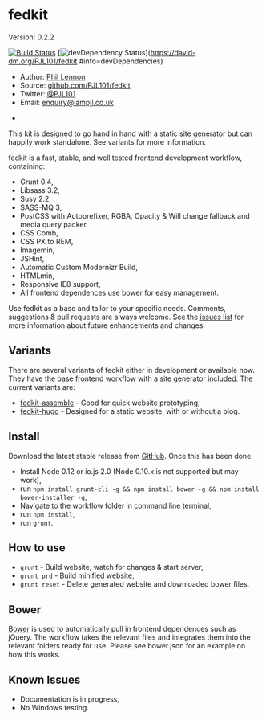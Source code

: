 # fedkit
Version: 0.2.2

[![Build Status](https://travis-ci.org/PJL101/fedkit.svg?branch=master)](https://travis-ci.org/PJL101/fedkit)
[![devDependency Status](https://david-dm.org/PJL101/fedkit/dev-status.svg)](https://david-dm.org/PJL101/fedkit
  #info=devDependencies)

* Author: [Phil Lennon](http://iampjl.co.uk)
* Source: [github.com/PJL101/fedkit](http://github.com/PJL101/fedkit)
* Twitter: [@PJL101](http://twitter.com/pjl101)
* Email: [enquiry@iampjl.co.uk](mailto:enquiry@iampjl.co.uk)

-

This kit is designed to go hand in hand with a static site generator but can happily work standalone. See variants for more information.

fedkit is a fast, stable, and well tested frontend development workflow, containing:

* Grunt 0.4,
* Libsass 3.2,
* Susy 2.2,
* SASS-MQ 3,
* PostCSS with Autoprefixer, RGBA, Opacity & Will change fallback and media query packer.
* CSS Comb,
* CSS PX to REM,
* Imagemin,
* JSHint,
* Automatic Custom Modernizr Build,
* HTMLmin,
* Responsive IE8 support,
* All frontend dependences use bower for easy management.

Use fedkit as a base and tailor to your specific needs. Comments, suggestions & pull requests are always welcome. See the [issues list](https://github.com/PJL101/fedkit/issues) for more information about future enhancements and changes.

## Variants

There are several variants of fedkit either in development or available now. They have the base frontend workflow with a site generator included. The current variants are:

* [fedkit-assemble](https://github.com/PJL101/fedkit-assemble) - Good for quick website prototyping,
* [fedkit-hugo](https://github.com/PJL101/fedkit-hugo) - Designed for a static website, with or without a blog.

## Install

Download the latest stable release from [GitHub](https://github.com/PJL101/fedkit/releases). Once this has been done:

* Install Node 0.12 or io.js 2.0 (Node 0.10.x is not supported but may work),
* run `npm install grunt-cli -g && npm install bower -g && npm install bower-installer -g`,
* Navigate to the workflow folder in command line terminal,
* run `npm install`,
* run `grunt`.

## How to use

* `grunt` - Build website, watch for changes & start server,
* `grunt prd` - Build minified website,
* `grunt reset` - Delete generated website and downloaded bower files.

## Bower

[Bower](http://bower.io) is used to automatically pull in frontend dependences such as jQuery. The workflow takes the relevant files and integrates them into the relevant folders ready for use. Please see bower.json for an example on how this works.

## Known Issues

* Documentation is in progress,
* No Windows testing.
